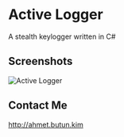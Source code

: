 # Active Logger
A stealth keylogger written in C#

## Screenshots
![Active Logger](https://cloud.githubusercontent.com/assets/9437726/6993458/3dd9f3f8-dafe-11e4-81da-0f612a0b3199.png)

## Contact Me
http://ahmet.butun.kim
